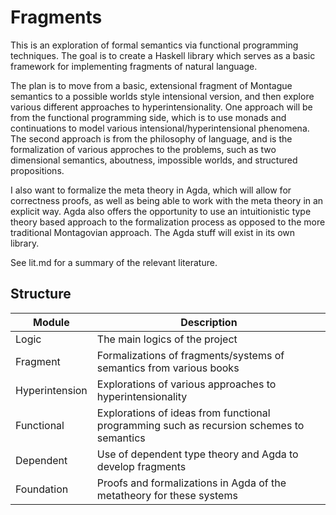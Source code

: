 # Fragments

This is an exploration of formal semantics via functional programming techniques. 
The goal is to create a Haskell library which serves as a basic framework for 
implementing fragments of natural language.

The plan is to move from a basic, extensional fragment of Montague semantics to 
a possible worlds style intensional version, and then explore various different 
approaches to hyperintensionality. One approach will be from the functional 
programming side, which is to use monads and continuations to model various 
intensional/hyperintensional phenomena. The second approach is from the philosophy 
of language, and is the formalization of various approches to the problems, 
such as two dimensional semantics, aboutness, impossible worlds, and structured propositions.

I also want to formalize the meta theory in Agda, which will allow for correctness 
proofs, as well as being able to work with the meta theory in an explicit way. 
Agda also offers the opportunity to use an intuitionistic 
type theory based approach to the formalization process as opposed to the more 
traditional Montagovian approach. The Agda stuff will exist in its own
library.

See lit.md for a summary of the relevant literature.

## Structure

| Module | Description |
| ------ | ----------- |
| Logic | The main logics of the project |
| Fragment | Formalizations of fragments/systems of semantics from various books |
| Hyperintension | Explorations of various approaches to hyperintensionality |
| Functional | Explorations of ideas from functional programming such as recursion schemes to semantics |
| Dependent | Use of dependent type theory and Agda to develop fragments |
| Foundation | Proofs and formalizations in Agda of the metatheory for these systems |

